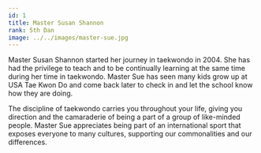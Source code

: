 ```yaml
---
id: 1
title: Master Susan Shannon
rank: 5th Dan
image: ../../images/master-sue.jpg
---
```


Master Susan Shannon started her journey in taekwondo in 2004. She has had
the privilege to teach and to be continually learning at the same time
during her time in taekwondo. Master Sue has seen many kids grow up at USA
Tae Kwon Do and come back later to check in and let the school know how they
are doing.

The discipline of taekwondo carries you throughout your life, giving you
direction and the camaraderie of being a part of a group of like-minded
people. Master Sue appreciates being part of an international sport that
exposes everyone to many cultures, supporting our commonalities and our
differences.
